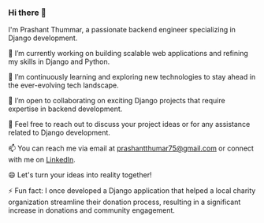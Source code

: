 ### Hi there 👋

I'm Prashant Thummar, a passionate backend engineer specializing in Django development. 

🔭 I’m currently working on building scalable web applications and refining my skills in Django and Python.

🌱 I’m continuously learning and exploring new technologies to stay ahead in the ever-evolving tech landscape.

👯 I’m open to collaborating on exciting Django projects that require expertise in backend development.

💬 Feel free to reach out to discuss your project ideas or for any assistance related to Django development.

📫 You can reach me via email at prashantthumar75@gmail.com or connect with me on [LinkedIn](www.linkedin.com/in/prashant-thumar).

😄 Let's turn your ideas into reality together!

⚡ Fun fact: I once developed a Django application that helped a local charity organization streamline their donation process, resulting in a significant increase in donations and community engagement.

